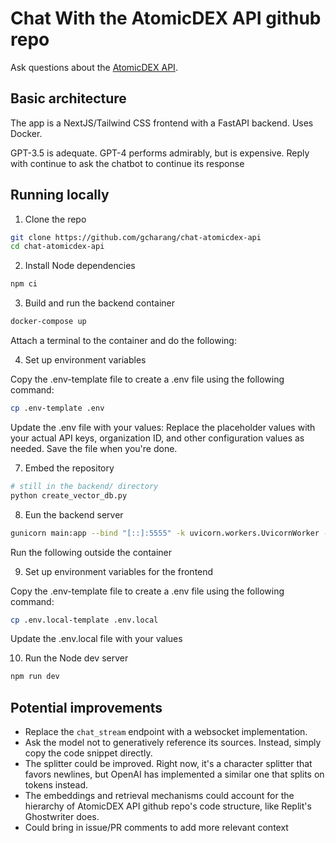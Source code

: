 # Chat With the AtomicDEX API github repo

Ask questions about the [AtomicDEX API](https://github.com/KomodoPlatform/atomicDEX-API).

## Basic architecture

The app is a NextJS/Tailwind CSS frontend with a FastAPI backend. Uses Docker.

GPT-3.5 is adequate. GPT-4 performs admirably, but is expensive. Reply with continue to ask the chatbot to continue its response

## Running locally

1. Clone the repo

```bash
git clone https://github.com/gcharang/chat-atomicdex-api
cd chat-atomicdex-api
```

2. Install Node dependencies

```bash
npm ci
```

3. Build and run the backend container

```bash
docker-compose up
```

Attach a terminal to the container and do the following:

4. Set up environment variables

Copy the .env-template file to create a .env file using the following command:

```bash
cp .env-template .env
```

Update the .env file with your values:
Replace the placeholder values with your actual API keys, organization ID, and other configuration values as needed. Save the file when you're done.

7. Embed the repository

```bash
# still in the backend/ directory
python create_vector_db.py
```

8. Eun the backend server

```bash
gunicorn main:app --bind "[::]:5555" -k uvicorn.workers.UvicornWorker --reload
```

Run the following outside the container

9. Set up environment variables for the frontend

Copy the .env-template file to create a .env file using the following command:

```bash
cp .env.local-template .env.local
```

Update the .env.local file with your values


10. Run the Node dev server

```bash
npm run dev
```


## Potential improvements

- Replace the `chat_stream` endpoint with a websocket implementation.
- Ask the model not to generatively reference its sources. Instead, simply copy the code snippet directly.
- The splitter could be improved. Right now, it's a character splitter that favors newlines, but OpenAI has implemented a similar one that splits on tokens instead.
- The embeddings and retrieval mechanisms could account for the hierarchy of AtomicDEX API github repo's code structure, like Replit's Ghostwriter does.
- Could bring in issue/PR comments to add more relevant context